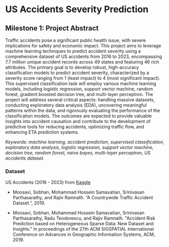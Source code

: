 # US Accidents Severity Prediction

## Milestone 1: Project Abstract

Traffic accidents pose a significant public health issue, with severe implications for safety and economic impact. This project aims to leverage machine learning techniques to predict accident severity using a comprehensive dataset of US accidents from 2016 to 2023, encompassing 7.7 million unique accident records across 49 states and featuring 46 rich attributes. The primary goal is to develop robust, high-accuracy classification models to predict accident severity, characterized by a severity score ranging from 1 (least impact) to 4 (most significant impact). This supervised classification task will employ various machine learning models, including logistic regression, support vector machine, random forest, gradient boosted decision tree, and multi-layer perceptron. The project will address several critical aspects: handling massive datasets, conducting exploratory data analysis (EDA), uncovering meaningful patterns within the data, and rigorously evaluating the performance of the classification models. The outcomes are expected to provide valuable insights into accident causation and contribute to the development of predictive tools for reducing accidents, optimizing traffic flow, and enhancing ETA prediction systems.

_Keywords: machine learning, accident prediction, supervised classification, exploratory data analysis, logistic regression, support vector machine, decision tree, random forest, naive bayes, multi-layer perceptron, US accidents dataset._

### Dataset

US Accidents (2016 - 2023) from [Kaggle](https://www.kaggle.com/datasets/sobhanmoosavi/us-accidents/code)

- Moosavi, Sobhan, Mohammad Hossein Samavatian, Srinivasan Parthasarathy, and Rajiv Ramnath. “A Countrywide Traffic Accident Dataset.”, 2019.

- Moosavi, Sobhan, Mohammad Hossein Samavatian, Srinivasan Parthasarathy, Radu Teodorescu, and Rajiv Ramnath. "Accident Risk Prediction based on Heterogeneous Sparse Data: New Dataset and Insights." In proceedings of the 27th ACM SIGSPATIAL International Conference on Advances in Geographic Information Systems, ACM, 2019.